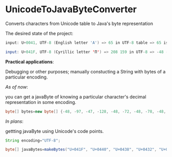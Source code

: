 # UnicodeToJavaByteConverter
Converts characters from Unicode table to Java's byte representation

The desired state of the project:
```java
input: U+0041, UTF-8 (English letter 'A') => 65 in UTF-8 table => 65 is decimal representation of the letter.

input: U+041F, UTF-8 (Cyrillic letter 'П') => 208 159 in UTF-8 => -48 -97 is decimal representation of the letter;
```


**Practical applications**:

Debugging or other purposes; manually constucting a String with bytes of a particular encoding.

*As of now*: 

you can get a javaByte of knowing a particular character's decimal representation in some encoding. 

```java
byte[] bytes=new byte[] {-48, -97, -47, -128, -48, -72, -48, -78, -48, -75, -47, -126};
``` 
*In plans*: 

gettting javaByte using Unicode's code points.
```java
String encoding="UTF-8";

byte[] javaBytes=makeBytes("U+041F", "U+0440", "U+0438", "U+0432", "U+0435", "U+0442");

```
